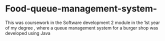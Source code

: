 # Food-queue-management-system-
This was coursework in the Software development 2 module in the 1st year of my degree  , where a queue management system for a burger shop was developed using Java 
